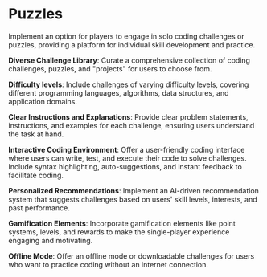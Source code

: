 # Puzzles

Implement an option for players to engage in solo coding challenges or puzzles, providing a platform for individual skill development and practice.

**Diverse Challenge Library**: Curate a comprehensive collection of coding challenges, puzzles, and "projects" for users to choose from.

**Difficulty levels**: Include challenges of varying difficulty levels, covering different programming languages, algorithms, data structures, and application domains.

**Clear Instructions and Explanations**: Provide clear problem statements, instructions, and examples for each challenge, ensuring users understand the task at hand.

**Interactive Coding Environment**: Offer a user-friendly coding interface where users can write, test, and execute their code to solve challenges. Include syntax highlighting, auto-suggestions, and instant feedback to facilitate coding.

**Personalized Recommendations**: Implement an AI-driven recommendation system that suggests challenges based on users' skill levels, interests, and past performance.

**Gamification Elements**: Incorporate gamification elements like point systems, levels, and rewards to make the single-player experience engaging and motivating.

**Offline Mode**: Offer an offline mode or downloadable challenges for users who want to practice coding without an internet connection.